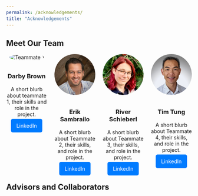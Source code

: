 ```yaml
---
permalink: /acknowledgements/
title: "Acknowledgements"
---
```


## Meet Our Team

<div style="display: flex; flex-wrap: wrap; justify-content: center; gap: 20px;">

  <!-- Teammate 1 -->
  <div style="flex: 1 1 calc(25% - 20px); text-align: center;">
    <img src="https://github.com/darby-brown/project_windfallen/tree/website/assets/images/darby.jpeg" alt="Teammate 1" style="width: 100%; max-width: 150px; border-radius: 50%; margin-bottom: 10px;">
    <h3>Darby Brown</h3>
    <p>A short blurb about teammate 1, their skills and role in the project.</p>
    <a href="https://www.linkedin.com/in/darbyebrown/" target="_blank" style="text-decoration: none; color: white; background-color: #007bff; padding: 10px 15px; border-radius: 5px;">LinkedIn</a>
  </div>

  <!-- Teammate 2 -->
  <div style="flex: 1 1 calc(25% - 20px); text-align: center;">
    <img src="https://github.com/darby-brown/project_windfallen/blob/website/assets/images/erik.jpeg" alt="Teammate 2" style="width: 100%; max-width: 150px; border-radius: 50%; margin-bottom: 10px;">
    <h3>Erik Sambrailo</h3>
    <p>A short blurb about Teammate 2, their skills, and role in the project.</p>
    <a href="https://www.linkedin.com/in/eriksambrailo/" target="_blank" style="text-decoration: none; color: white; background-color: #007bff; padding: 10px 15px; border-radius: 5px;">LinkedIn</a>
  </div>

  <!-- Teammate 3 -->
  <div style="flex: 1 1 calc(25% - 20px); text-align: center;">
    <img src="https://github.com/darby-brown/project_windfallen/blob/website/assets/images/river.jpeg" alt="Teammate 3" style="width: 100%; max-width: 150px; border-radius: 50%; margin-bottom: 10px;">
    <h3>River Schieberl</h3>
    <p>A short blurb about Teammate 3, their skills, and role in the project.</p>
    <a href="https://www.linkedin.com/in/river-schieberl/" target="_blank" style="text-decoration: none; color: white; background-color: #007bff; padding: 10px 15px; border-radius: 5px;">LinkedIn</a>
  </div>

  <!-- Teammate 4 -->
  <div style="flex: 1 1 calc(25% - 20px); text-align: center;">
    <img src="https://github.com/darby-brown/project_windfallen/blob/website/assets/images/tim.jpeg" alt="Teammate 4" style="width: 100%; max-width: 150px; border-radius: 50%; margin-bottom: 10px;">
    <h3>Tim Tung</h3>
    <p>A short blurb about Teammate 4, their skills, and role in the project.</p>
    <a href="https://www.linkedin.com/in/tim-tung/" target="_blank" style="text-decoration: none; color: white; background-color: #007bff; padding: 10px 15px; border-radius: 5px;">LinkedIn</a>
  </div>

</div>


## Advisors and Collaborators
